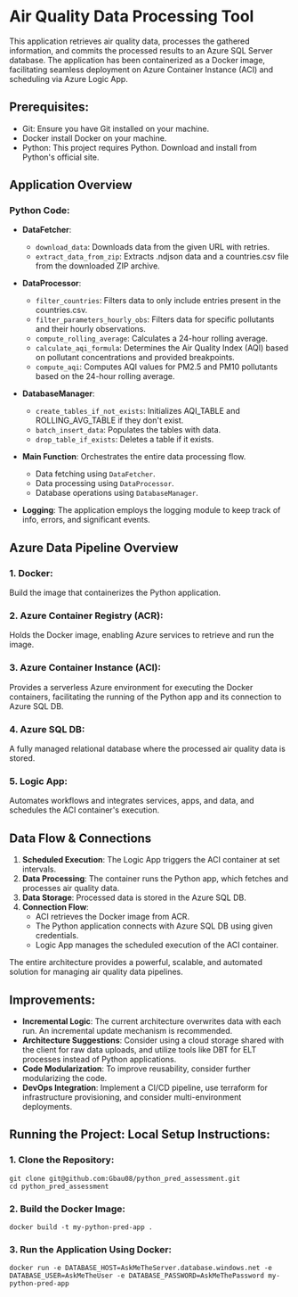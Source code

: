 # Air Quality Data Processing Tool

This application retrieves air quality data, processes the gathered information, and commits the processed results to an Azure SQL Server database. The application has been containerized as a Docker image, facilitating seamless deployment on Azure Container Instance (ACI) and scheduling via Azure Logic App.

## Prerequisites:
- Git: Ensure you have Git installed on your machine.
- Docker install Docker on your machine.
- Python: This project requires Python. Download and install from Python's official site.


## Application Overview

### **Python Code**:
    
- **DataFetcher**:
    - `download_data`: Downloads data from the given URL with retries.
    - `extract_data_from_zip`: Extracts .ndjson data and a countries.csv file from the downloaded ZIP archive.
    
- **DataProcessor**:
    - `filter_countries`: Filters data to only include entries present in the countries.csv.
    - `filter_parameters_hourly_obs`: Filters data for specific pollutants and their hourly observations.
    - `compute_rolling_average`: Calculates a 24-hour rolling average.
    - `calculate_aqi_formula`: Determines the Air Quality Index (AQI) based on pollutant concentrations and provided breakpoints.
    - `compute_aqi`: Computes AQI values for PM2.5 and PM10 pollutants based on the 24-hour rolling average.
    
- **DatabaseManager**:
    - `create_tables_if_not_exists`: Initializes AQI_TABLE and ROLLING_AVG_TABLE if they don't exist.
    - `batch_insert_data`: Populates the tables with data.
    - `drop_table_if_exists`: Deletes a table if it exists.

- **Main Function**: Orchestrates the entire data processing flow.
    - Data fetching using `DataFetcher`.
    - Data processing using `DataProcessor`.
    - Database operations using `DatabaseManager`.
    
- **Logging**: The application employs the logging module to keep track of info, errors, and significant events.

## Azure Data Pipeline Overview

### 1. **Docker**: 
Build the image that containerizes the Python application.

### 2. **Azure Container Registry (ACR)**: 
Holds the Docker image, enabling Azure services to retrieve and run the image.

### 3. **Azure Container Instance (ACI)**: 
Provides a serverless Azure environment for executing the Docker containers, facilitating the running of the Python app and its connection to Azure SQL DB.

### 4. **Azure SQL DB**: 
A fully managed relational database where the processed air quality data is stored.

### 5. **Logic App**: 
Automates workflows and integrates services, apps, and data, and schedules the ACI container's execution.

## Data Flow & Connections

1. **Scheduled Execution**: The Logic App triggers the ACI container at set intervals.
2. **Data Processing**: The container runs the Python app, which fetches and processes air quality data.
3. **Data Storage**: Processed data is stored in the Azure SQL DB.
4. **Connection Flow**:
    - ACI retrieves the Docker image from ACR.
    - The Python application connects with Azure SQL DB using given credentials.
    - Logic App manages the scheduled execution of the ACI container.

The entire architecture provides a powerful, scalable, and automated solution for managing air quality data pipelines.

## **Improvements**:
  - **Incremental Logic**: The current architecture overwrites data with each run. An incremental update mechanism is recommended.
  - **Architecture Suggestions**: Consider using a cloud storage shared with the client for raw data uploads, and utilize tools like DBT for ELT processes instead of Python applications.
  - **Code Modularization**: To improve reusability, consider further modularizing the code.
  - **DevOps Integration**: Implement a CI/CD pipeline, use terraform for infrastructure provisioning, and consider multi-environment deployments.

## Running the Project: Local Setup Instructions:

### 1. **Clone the Repository**: 
```
git clone git@github.com:Gbau08/python_pred_assessment.git
cd python_pred_assessment
```

### 2. **Build the Docker Image**: 
```
docker build -t my-python-pred-app .
```

### 3. **Run the Application Using Docker**: 
```
docker run -e DATABASE_HOST=AskMeTheServer.database.windows.net -e DATABASE_USER=AskMeTheUser -e DATABASE_PASSWORD=AskMeThePassword my-python-pred-app
```